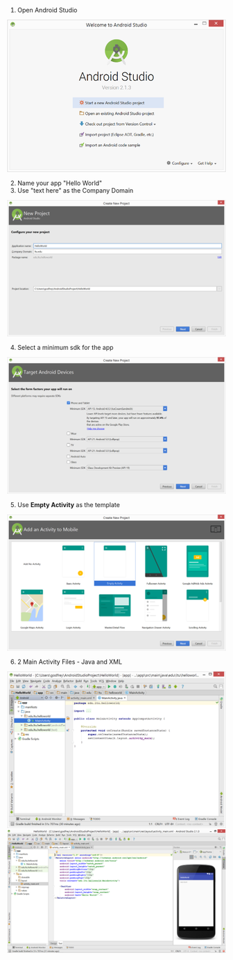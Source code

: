 1) Open Android Studio

![](.guides/img/1welcome.png)

2) Name your app "Hello World"
3) Use "text here" as the Company Domain

![](.guides/img/2configure.png)

4) Select a minimum sdk for the app

![](.guides/img/3configureForm.png)

5) Use **Empty Activity** as the template

![](.guides/img/4emptyActivity.png)

6) 2 Main Activity Files - Java and XML

![](.guides/img/5mainActivity.png)
![](.guides/img/6mainActivityxml.png)



